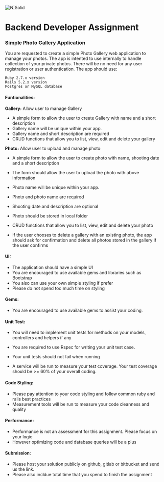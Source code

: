 ![N|Solid](https://www.mealsuite.com/a/img/mealsuite-logo.png)

# Backend Developer Assignment

### Simple Photo Gallery Application


You are requested to create a simple Photo Gallery web application to manage your photos. The app is intented to use internally to handle collection of your private photos. There will be no need for any user registration or user authentication. The app should use:

    Ruby 2.7.x version
    Rails 5.2.x version 
    Postgres or MySQL database 

#### Funtionalities:

**Gallery:** Allow user to manage Gallery

- A simple form to allow the user to create Gallery with name and a short description
- Gallery name will be unique within your app.
- Gallery name and short description are required
- CRUD functions that allow you to list, view, edit and delete your gallery

**Photo:** Allow user to upload and manage photo

- A simple form to allow the user to create photo with name, shooting date and a short description

- The form should allow the user to upload the photo with above information

- Photo name will be unique within your app.

- Photo and photo name are required

- Shooting date and description are optional

- Photo should be stored in local folder

- CRUD functions that allow you to list, view, edit and delete your photo

- If the user chooses to delete a gallery with an existing photo, the app should ask for confirmation and delete all photos stored in the gallery if the user confirms

#### UI:
- The application should have a simple UI
- You are encouraged to use available gems and libraries such as Bootstrap
- You also can use your own simple styling if  prefer
- Please do not spend too much time on styling

#### Gems:
- You are encouraged to use available gems to assist your coding.
#### Unit Test:

- You will need to implement unit tests for methods on your models, controllers and helpers if any

- You are required to use Rspec for writing your unit test case.

- Your unit tests should not fail when running

- A service will be run to measure your test coverage. Your test coverage should be >= 60% of your overall coding.

#### Code Styling:
- Please pay attention to your code styling and follow common ruby and rails best practices
- Measurement tools will be run to measure your code cleanness and quality

#### Performance:
- Performance is not an assessment for this assignment. Please focus on your logic
- However optimizing code and database queries will be a plus

#### Submission:
- Please host your solution publicly on github, gitlab or bitbucket and send us the link.
- Please also incldue total time that you spend to finish the assignment
